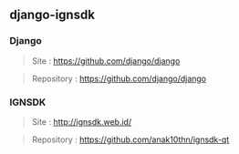 ## django-ignsdk


### Django

> Site : https://github.com/django/django

> Repository : https://github.com/django/django

### IGNSDK

> Site : http://ignsdk.web.id/

> Repository : https://github.com/anak10thn/ignsdk-qt
